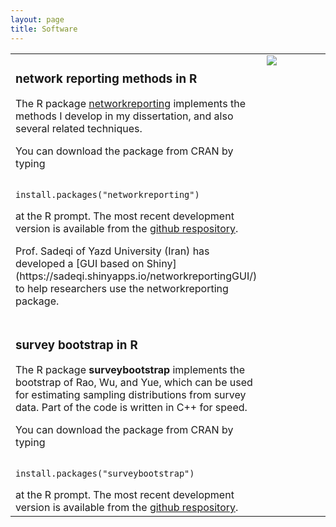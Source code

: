 ```yaml
---
layout: page
title: Software
---
```


<table width="120%">            
<tr style="vertical-align:top;">                        
<td>
<h3>network reporting methods in R</h3>
The R package <a href="http://dfeehan.github.io/networkreporting/">networkreporting</a> 
implements the methods I develop in my dissertation, and also several
related techniques. 
<p>You can download the package from CRAN by typing</p>
<p>
<code>
install.packages("networkreporting")
</code>
</p>
at the R prompt. The most recent development version is available from the
<a href="https://github.com/dfeehan/networkreporting">github respository</a>.
<p>
Prof. Sadeqi of Yazd University (Iran) has developed a
[GUI based on Shiny](https://sadeqi.shinyapps.io/networkreportingGUI/)
to help researchers use the networkreporting package.
</p>
</td>
<td>
<div style="width:300px;">
<img src="{{ BASE_PATH }}/assets/images/reporting-network-example.png"></div>
</td>
</tr>
<tr style="vertical-align:top;">                        
<td>
<h3>survey bootstrap in R</h3>
The R package <b>surveybootstrap</b> 
implements the bootstrap of Rao, Wu, and Yue, which can be used for estimating sampling
distributions from survey data. 
Part of the code is written in C++ for speed.
<p>You can download the package from CRAN by typing</p>
<p>
<code>
install.packages("surveybootstrap")
</code>
</p>
at the R prompt. The most recent development version is available from the
<a href="https://github.com/dfeehan/surveybootstrap">github respository</a>.
</td>
</tr>
</table>

